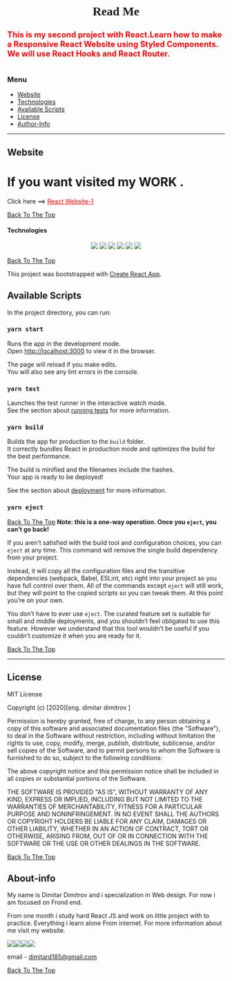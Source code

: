<div>

<h1 style="text-align:center; font-family: 'Lobster', cursive; ">Read Me</h1>

<h1 style= "color:red; font-size: 1.3em;" >This is my second project with React.Learn how to make a Responsive React Website using Styled Components. We will use React Hooks and React Router.<h1>

### Menu

- [Website](#Website)
- [Technologies](#Technologies)
- [Available Scripts](#Available-Scripts)
- [License](#license)
- [Author-Info](#About-info)

---

## Website

<h1 style="color: green;">
<h1>If you want visited my WORK .</h1>

Click here ==> <a href="https://keen-volhard-2b8ec9.netlify.app/" style="color: red;"> React Website-1</a>

[Back To The Top](#Menu)

#### Technologies

<div style="text-align: center; margin-bottom: 15px">
<img src="https://img.icons8.com/plasticine/50/000000/react.png"/>
<img src="https://img.icons8.com/color/50/000000/javascript.png"/>
<img src="https://img.icons8.com/fluent/50/000000/visual-studio-code-2019.png"/>
<img src="https://img.icons8.com/color/48/000000/html-5.png"/>
<img src="https://img.icons8.com/color/48/000000/css3.png"/>
<img src="https://img.icons8.com/color/48/000000/sass.png"/>
</div>

[Back To The Top](#Menu)

This project was bootstrapped with [Create React App](https://github.com/facebook/create-react-app).

## Available Scripts

In the project directory, you can run:

### `yarn start`

Runs the app in the development mode.<br />
Open [http://localhost:3000](http://localhost:3000) to view it in the browser.

The page will reload if you make edits.<br />
You will also see any lint errors in the console.

### `yarn test`

Launches the test runner in the interactive watch mode.<br />
See the section about [running tests](https://facebook.github.io/create-react-app/docs/running-tests) for more information.

### `yarn build`

Builds the app for production to the `build` folder.<br />
It correctly bundles React in production mode and optimizes the build for the best performance.

The build is minified and the filenames include the hashes.<br />
Your app is ready to be deployed!

See the section about [deployment](https://facebook.github.io/create-react-app/docs/deployment) for more information.

### `yarn eject`

[Back To The Top](#Menu)
**Note: this is a one-way operation. Once you `eject`, you can’t go back!**

If you aren’t satisfied with the build tool and configuration choices, you can `eject` at any time. This command will remove the single build dependency from your project.

Instead, it will copy all the configuration files and the transitive dependencies (webpack, Babel, ESLint, etc) right into your project so you have full control over them. All of the commands except `eject` will still work, but they will point to the copied scripts so you can tweak them. At this point you’re on your own.

You don’t have to ever use `eject`. The curated feature set is suitable for small and middle deployments, and you shouldn’t feel obligated to use this feature. However we understand that this tool wouldn’t be useful if you couldn’t customize it when you are ready for it.

[Back To The Top](#Menu)

---

## License

MIT License

Copyright (c) [2020][eng. dimitar dimitrov ]

Permission is hereby granted, free of charge, to any person obtaining a copy
of this software and associated documentation files (the "Software"), to deal
in the Software without restriction, including without limitation the rights
to use, copy, modify, merge, publish, distribute, sublicense, and/or sell
copies of the Software, and to permit persons to whom the Software is
furnished to do so, subject to the following conditions:

The above copyright notice and this permission notice shall be included in all
copies or substantial portions of the Software.

THE SOFTWARE IS PROVIDED "AS IS", WITHOUT WARRANTY OF ANY KIND, EXPRESS OR
IMPLIED, INCLUDING BUT NOT LIMITED TO THE WARRANTIES OF MERCHANTABILITY,
FITNESS FOR A PARTICULAR PURPOSE AND NONINFRINGEMENT. IN NO EVENT SHALL THE
AUTHORS OR COPYRIGHT HOLDERS BE LIABLE FOR ANY CLAIM, DAMAGES OR OTHER
LIABILITY, WHETHER IN AN ACTION OF CONTRACT, TORT OR OTHERWISE, ARISING FROM,
OUT OF OR IN CONNECTION WITH THE SOFTWARE OR THE USE OR OTHER DEALINGS IN THE
SOFTWARE.

[Back To The Top](#Menu)

## About-info

My name is Dimitar Dimitrov and i specialization in Web design. For now i am focused on Frond end.

From one month i study hard React JS and work оn little project with to practice. Everything i learn alone From internet. For more information about me visit my website.

<a href="https://www.facebook.com/mitaka1210"><img src="https://icons.iconarchive.com/icons/yootheme/social-bookmark/64/social-facebook-button-blue-icon.png"/></a><a href="https://twitter.com/dimitar1201"><img src="https://icons.iconarchive.com/icons/emey87/social-button/64/twitter-icon.png"/></a><a href="https://www.linkedin.com/in/dimitar-dimitrov-a537a2162/"><img src="https://icons.iconarchive.com/icons/martz90/circle/64/linkedin-icon.png"/></a><a href="https://mitaka1210.github.io/Portfolio-ENG"><img src="https://icons.iconarchive.com/icons/social-media-icons/glossy-social/64/Website-icon.png"/></a>

email - dimitard185@gmail.com

[Back To The Top](#Menu)

>
